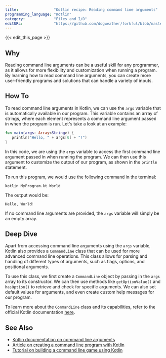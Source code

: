 ```yaml
---
title:                "Kotlin recipe: Reading command line arguments"
programming_language: "Kotlin"
category:             "Files and I/O"
editURL:              "https://github.com/dogweather/forkful/blob/master/content/en/kotlin/reading-command-line-arguments.md"
---
```


{{< edit_this_page >}}

## Why
Reading command line arguments can be a useful skill for any programmer, as it allows for more flexibility and customization when running a program. By learning how to read command line arguments, you can create more user-friendly programs and solutions that can handle a variety of inputs.

## How To
To read command line arguments in Kotlin, we can use the `args` variable that is automatically available in our program. This variable contains an array of strings, where each element represents a command line argument passed in when the program is run. Let's take a look at an example:

```kotlin
fun main(args: Array<String>) {
   println("Hello, " + args[0] + "!")
}
```

In this code, we are using the `args` variable to access the first command line argument passed in when running the program. We can then use this argument to customize the output of our program, as shown in the `println` statement.

To run this program, we would use the following command in the terminal:

```
kotlin MyProgram.kt World
```

The output would be:

```
Hello, World!
```

If no command line arguments are provided, the `args` variable will simply be an empty array.

## Deep Dive
Apart from accessing command line arguments using the `args` variable, Kotlin also provides a `CommandLine` class that can be used for more advanced command line operations. This class allows for parsing and handling of different types of arguments, such as flags, options, and positional arguments.

To use this class, we first create a `CommandLine` object by passing in the `args` array to its constructor. We can then use methods like `getOptionValue()` and `hasOption()` to retrieve and check for specific arguments. We can also set default values for arguments, and even create custom help messages for our program.

To learn more about the `CommandLine` class and its capabilities, refer to the official Kotlin documentation [here](https://kotlinlang.org/api/latest/jvm/stdlib/kotlin/-command-line/).

## See Also
- [Kotlin documentation on command line arguments](https://kotlinlang.org/docs/reference/command-line.html)
- [Article on creating a command line program with Kotlin](https://medium.com/@pedrobgs/create-a-basic-command-line-tool-with-kotlin-104a0863a81c)
- [Tutorial on building a command line game using Kotlin](https://auth0.com/blog/command-line-programs-in-kotlin/)